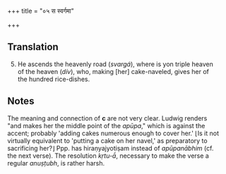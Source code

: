 +++
title = "०५ स स्वर्गमा"

+++
## Translation
5. He ascends the heavenly road (*svargá*), where is yon triple heaven  
of the heaven (*dív*), who, making \[her\] cake-naveled, gives her of  
the hundred rice-dishes.

## Notes
The meaning and connection of **c** are not very clear. Ludwig renders  
"and makes her the middle point of the *apūpa*," which is against the  
accent; probably 'adding cakes numerous enough to cover her.' ⌊Is it not  
virtually equivalent to 'putting a cake on her navel,' as preparatory to  
sacrificing her?⌋ Ppp. has hiraṇyajyotiṣam instead of *apūpanābhim* (cf.  
the next verse). The resolution *kṛtu-ā́*, necessary to make the verse a  
regular *anuṣṭubh*, is rather harsh.
